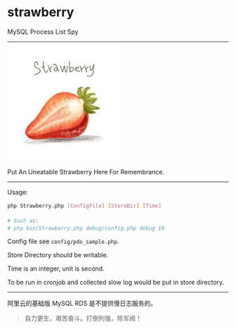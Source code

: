 # strawberry
MySQL Process List Spy

---

![Icon](https://github.com/sinri/strawberry/blob/master/docs/strawberry.jpeg?raw=true)

Put An Uneatable Strawberry Here For Remembrance.

---

Usage:

```bash
php Strawberry.php [ConfigFile] [StoreDir] [Time]

# Such as:
# php bin/Strawberry.php debug/config.php debug 10
```

Config file see `config/pdo_sample.php`.

Store Directory should be writable.

Time is an integer, unit is second.

To be run in cronjob and collected slow log would be put in store directory.

---

阿里云的基础版 MySQL RDS 是不提供慢日志服务的。

> 自力更生，艰苦奋斗。打倒列强，除军阀！